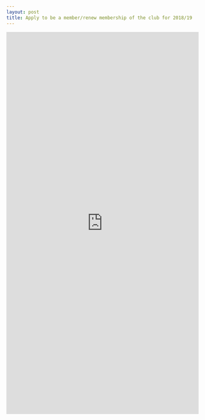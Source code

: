 ```yaml
---
layout: post
title: Apply to be a member/renew membership of the club for 2018/19
---
```


<iframe src="https://docs.google.com/forms/d/e/1FAIpQLSeCBizfx_L3_IdGBsFM-waV-wUxSph1_FcImyGXBJ-lIbVBtg/viewform?embedded=true" width="100%" height="1000" frameborder="0" marginheight="0" marginwidth="0">Loading...</iframe>


